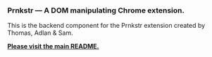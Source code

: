### **Prnkstr — A DOM manipulating Chrome extension.**

This is the backend component for the Prnkstr extension created by Thomas, Adlan & Sam.

[**Please visit the main README.**](https://github.com/Trigotometry/prnkstr-extension)